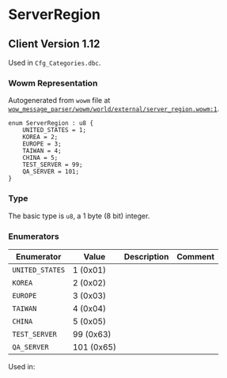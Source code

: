 # ServerRegion

## Client Version 1.12

Used in `Cfg_Categories.dbc`.

### Wowm Representation

Autogenerated from `wowm` file at [`wow_message_parser/wowm/world/external/server_region.wowm:1`](https://github.com/gtker/wow_messages/tree/main/wow_message_parser/wowm/world/external/server_region.wowm#L1).

```rust,ignore
enum ServerRegion : u8 {
    UNITED_STATES = 1;
    KOREA = 2;
    EUROPE = 3;
    TAIWAN = 4;
    CHINA = 5;
    TEST_SERVER = 99;
    QA_SERVER = 101;
}
```
### Type
The basic type is `u8`, a 1 byte (8 bit) integer.
### Enumerators
| Enumerator | Value  | Description | Comment |
| --------- | -------- | ----------- | ------- |
| `UNITED_STATES` | 1 (0x01) |  |  |
| `KOREA` | 2 (0x02) |  |  |
| `EUROPE` | 3 (0x03) |  |  |
| `TAIWAN` | 4 (0x04) |  |  |
| `CHINA` | 5 (0x05) |  |  |
| `TEST_SERVER` | 99 (0x63) |  |  |
| `QA_SERVER` | 101 (0x65) |  |  |

Used in:

